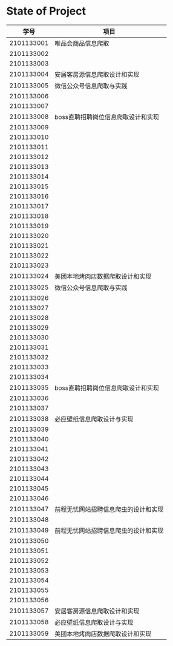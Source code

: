 # State of Project



| 学号       | 项目                           |
| ---------- | ------------------------------ |
| 2101133001 | 唯品会商品信息爬取 |
| 2101133002 |   |
| 2101133003 |   |
| 2101133004 | 安居客房源信息爬取设计和实现 |
| 2101133005 | 微信公众号信息爬取与实践 |
| 2101133006 |   |
| 2101133007 |   |
| 2101133008 | boss直聘招聘岗位信息爬取设计和实现 |
| 2101133009 |   |
| 2101133010 |   |
| 2101133011 |   |
| 2101133012 |   |
| 2101133013 |   |今日头条新闻信息爬取
| 2101133014 |   |
| 2101133015 |   |
| 2101133016 |   |
| 2101133017 |   |
| 2101133018 |   |
| 2101133019 |   |
| 2101133020 |   |
| 2101133021 |   |
| 2101133022 |   |
| 2101133023 |   |
| 2101133024 | 美团本地烤肉店数据爬取设计和实现 |
| 2101133025 | 微信公众号信息爬取与实践 |
| 2101133026 |   |
| 2101133027 |   |
| 2101133028 |   |
| 2101133029 |   |
| 2101133030 |   |
| 2101133031 |   |
| 2101133032 |   |
| 2101133033 |   |
| 2101133034 |   |
| 2101133035 | boss直聘招聘岗位信息爬取设计和实现 |
| 2101133036 |   |
| 2101133037 |   |
| 2101133038 | 必应壁纸信息爬取设计与实现 |
| 2101133039 |   |
| 2101133040 |   |
| 2101133041 |   |
| 2101133042 |   |
| 2101133043 |   |
| 2101133044 |   |
| 2101133045 |   |
| 2101133046 |   |
| 2101133047 | 前程无忧网站招聘信息爬虫的设计和实现 |
| 2101133048 |   |
| 2101133049 | 前程无忧网站招聘信息爬虫的设计和实现 |
| 2101133050 |   |
| 2101133051 |   |
| 2101133052 |   |
| 2101133053 |   |
| 2101133054 |   |
| 2101133055 |   |
| 2101133056 |   |
| 2101133057 | 安居客房源信息爬取设计和实现 |
| 2101133058 | 必应壁纸信息爬取设计与实现 |
| 2101133059 | 美团本地烤肉店数据爬取设计和实现  |

